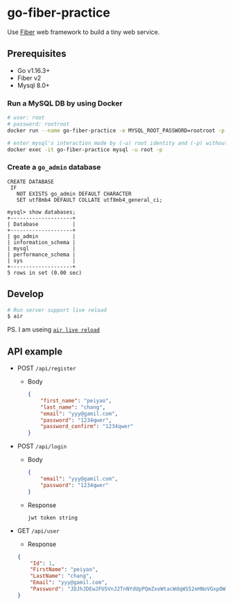 # go-fiber-practice

Use [Fiber](https://github.com/gofiber/fiber) web framework to build a tiny web service.

## Prerequisites

* Go v1.16.3+
* Fiber v2
* Mysql 8.0+

### Run a MySQL DB by using Docker
```bash
# user: root
# password: rootroot
docker run --name go-fiber-practice -e MYSQL_ROOT_PASSWORD=rootroot -p 3306:3306 -d mysql:8.0

# enter mysql's interaction mode by (-u) root identity and (-p) without pointing a specific database
docker exec -it go-fiber-practice mysql -u root -p
```

### Create a `go_admin` database
``` mysql
CREATE DATABASE
 IF
   NOT EXISTS go_admin DEFAULT CHARACTER
   SET utf8mb4 DEFAULT COLLATE utf8mb4_general_ci;

mysql> show databases;
+--------------------+
| Database           |
+--------------------+
| go_admin           |
| information_schema |
| mysql              |
| performance_schema |
| sys                |
+--------------------+
5 rows in set (0.00 sec)
```

## Develop

```bash
# Run server support live reload
$ air
```

PS. I am useing [`air live reload`](https://github.com/cosmtrek/air)

## API example

* POST `/api/register`
  * Body
    ```json
    {
        "first_name": "peiyao",
        "last_name": "chang",
        "email": "yyy@gamil.com",
        "password": "1234qwer",
        "password_confirm": "1234qwer"
    }
    ```

* POST `/api/login`

  * Body
    ```json
    {
        "email": "yyy@gamil.com",
        "password": "1234qwer"
    }
    ```
  * Response

    `jwt token string`

* GET `/api/user`
  * Response
  ```json
  {
      "Id": 1,
      "FirstName": "peiyao",
      "LastName": "chang",
      "Email": "yyy@gamil.com",
      "Password": "JDJhJDEwJFU5VnJ2TnNYdUpPQmZxeWtacWdqWS52eHNoVGxpOWhGODNlc1l2VjlHcm9wWHNmSDAxSHpp"
  }
  ```
